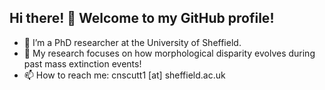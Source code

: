 ## Hi there! 👋 Welcome to my GitHub profile!

- 🔭 I’m a PhD researcher at the University of Sheffield.  
- 🌱 My research focuses on how morphological disparity evolves during past mass extinction events!  
- 📫 How to reach me: cnscutt1 [at] sheffield.ac.uk  
